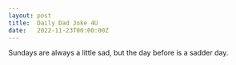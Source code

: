 ```yaml
---
layout: post
title:  Daily Dad Joke 4U
date:   2022-11-23T00:00:00Z
---
```

Sundays are always a little sad, but the day before is a sadder day.

